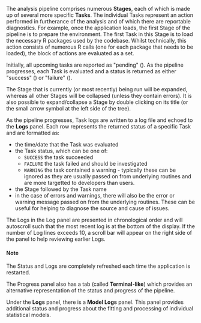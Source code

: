 The analysis pipeline comprises numerous **Stages**, each of which is
made up of several more specific **Tasks**. The individual Tasks
represent an action performed in furtherance of the analysis and of
which there are reportable diagnostics. For example, once the
application loads, the first Stage of the pipeline is to prepare the
environment. The first Task in this Stage is to load the necessary R
packages used by the codebase. Whilst technically, this action
consists of numerous R calls (one for each package that needs to be
loaded), the block of actions are evaluated as a set.

Initially, all upcoming tasks are reported as "pending" (<span
class="fas fa-clock"></span>). As the pipeline progresses, each Task
is evaluated and a status is returned as either "success" (<span
class="fas fa-circle-check"></span>) or "failure" (<span class="fas
fa-circle-xmark"></span>).

The Stage that is currently (or most recently) being run will be
expanded, whereas all other Stages will be collapsed (unless they
contain errors). It is also possible to expand/collapse a Stage by
double clicking on its title (or the small arrow symbol at the left
side of the tree).

As the pipeline progresses, Task logs are written to a log file and
echoed to the **Logs** panel. Each row represents the returned status
of a specific Task and are formatted as:

- the time/date that the Task was evaluated
- the Task status, which can be one of:
  - `SUCCESS` the task succeeded
  - `FAILURE` the task failed and should be investigated
  - `WARNING` the task contained a warning - typically these can be
    ignored as they are usually passed on from underlying routines and
    are more targetted to developers than users.
- the Stage followed by the Task name
- in the case of errors and warnings, there will also be the error or
  warning message passed on from the underlying routines. These can be
  useful for helping to diagnose the source and cause of issues.
  
The Logs in the Log panel are presented in chronological order and
will autoscroll such that the most recent log is at the bottom of the
display. If the number of Log lines exceeds 10, a scroll bar will
appear on the right side of the panel to help reviewing earlier Logs.

<div class="callout call-info"><h4>Note</h4> 
The Status and Logs are
completely refreshed each time the application is restarted. 
</div>

The Progress panel also has a tab (called **Terminal-like**) which provides
an alternative representation of the status and progress of the
pipeline.

Under the **Logs** panel, there is a **Model Logs** panel. This panel
provides additional status and progress about the fitting and
processing of individual statistical models.
